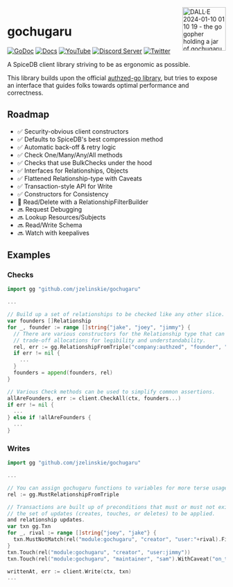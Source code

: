 <img align="right" width="100" height="100" alt="DALL·E 2024-01-10 01 10 19 - the go gopher holding a jar of gochugaru" src="https://github.com/jzelinskie/gochugaru/assets/343539/67bb8a28-d425-472f-96ec-2abbe2982ed2"/>

# gochugaru

[![GoDoc](https://godoc.org/github.com/jzelinskie/gochugaru?status.svg)](https://godoc.org/github.com/jzelinskie/gochugaru)
[![Docs](https://img.shields.io/badge/docs-authzed.com-%234B4B6C "Authzed Documentation")](https://authzed.com/docs)
[![YouTube](https://img.shields.io/youtube/channel/views/UCFeSgZf0rPqQteiTQNGgTPg?color=%23F40203&logo=youtube&style=flat-square&label=YouTube "Authzed YouTube Channel")](https://www.youtube.com/channel/UCFeSgZf0rPqQteiTQNGgTPg)
[![Discord Server](https://img.shields.io/discord/844600078504951838?color=7289da&logo=discord "Discord Server")](https://authzed.com/discord)
[![Twitter](https://img.shields.io/badge/twitter-%40authzed-1D8EEE?logo=twitter "@authzed on Twitter")](https://twitter.com/authzed)


A SpiceDB client library striving to be as ergonomic as possible.

This library builds upon the official [authzed-go library], but tries to expose an interface that guides folks towards optimal performance and correctness.

[authzed-go library]: https://github.com/authzed/authzed-go

## Roadmap

- ✅ Security-obvious client constructors
- ✅ Defaults to SpiceDB's best compression method
- ✅ Automatic back-off & retry logic
- ✅ Check One/Many/Any/All methods
- ✅ Checks that use BulkChecks under the hood
- ✅ Interfaces for Relationships, Objects
- ✅ Flattened Relationship-type with Caveats
- ✅ Transaction-style API for Write
- ✅ Constructors for Consistency
- 🚧 Read/Delete with a RelationshipFilterBuilder
- 🔜 Request Debugging
- 🔜 Lookup Resources/Subjects
- 🔜 Read/Write Schema
- 🔜 Watch with keepalives

## Examples

### Checks

```go
import gg "github.com/jzelinskie/gochugaru"

...

// Build up a set of relationships to be checked like any other slice.
var founders []Relationship
for _, founder := range []string{"jake", "joey", "jimmy"} {
  // There are various constructors for the Relationship type that can
  // trade-off allocations for legibility and understandability.
  rel, err := gg.RelationshipFromTriple("company:authzed", "founder", "user:"+founder)
  if err != nil {
    ...
  }
  founders = append(founders, rel)
}

// Various Check methods can be used to simplify common assertions.
allAreFounders, err := client.CheckAll(ctx, founders...)
if err != nil {
  ...
} else if !allAreFounders {
  ...
}
```

### Writes

```go
import gg "github.com/jzelinskie/gochugaru"

...

// You can assign gochugaru functions to variables for more terse usage.
rel := gg.MustRelationshipFromTriple

// Transactions are built up of preconditions that must or must not exist and
// the set of updates (creates, touches, or deletes) to be applied.
and relationship updates.
var txn gg.Txn
for _, rival := range []string{"joey", "jake"} {
  txn.MustNotMatch(rel("module:gochugaru", "creator", "user:"+rival).Filter())
}
txn.Touch(rel("module:gochugaru", "creator", "user:jimmy"))
txn.Touch(rel("module:gochugaru", "maintainer", "sam").WithCaveat("on_tuesday", map[string]any{"day": "wednesday"}))

writtenAt, err := client.Write(ctx, txn)
...
```
